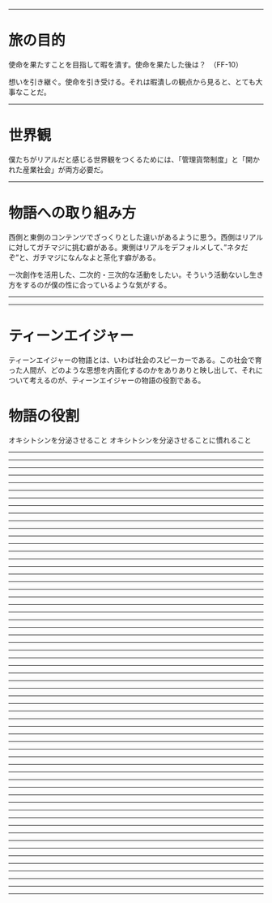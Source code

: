 ***
# 旅の目的

使命を果たすことを目指して暇を潰す。使命を果たした後は？　（FF-10）

想いを引き継ぐ。使命を引き受ける。それは暇潰しの観点から見ると、とても大事なことだ。  

***

# 世界観

僕たちがリアルだと感じる世界観をつくるためには、「管理貨幣制度」と「開かれた産業社会」が両方必要だ。

***

# 物語への取り組み方

西側と東側のコンテンツでざっくりとした違いがあるように思う。西側はリアルに対してガチマジに挑む癖がある。東側はリアルをデフォルメして、”ネタだぞ”と、ガチマジになんなよと茶化す癖がある。

一次創作を活用した、二次的・三次的な活動をしたい。そういう活動ないし生き方をするのが僕の性に合っているような気がする。

***


---

# ティーンエイジャー

ティーンエイジャーの物語とは、いわば社会のスピーカーである。この社会で育った人間が、どのような思想を内面化するのかをありありと映し出して、それについて考えるのが、ティーンエイジャーの物語の役割である。

# 物語の役割
オキシトシンを分泌させること
オキシトシンを分泌させることに慣れること

---



***

***

***

***

***

***

***

***

***

***

***

***

***

***

***

***

***

***

***

***

***

***

***

***

***

***

***

***

***

***

***

***

***

***

***

***

***

***

***

***

***

***

***

***

***

***

***

***

***

***

***

***

***

***

***

***

***

***
